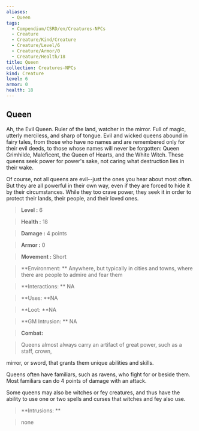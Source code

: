 ```yaml
---
aliases:
  - Queen
tags:
  - Compendium/CSRD/en/Creatures-NPCs
  - Creature
  - Creature/Kind/Creature
  - Creature/Level/6
  - Creature/Armor/0
  - Creature/Health/18
title: Queen
collection: Creatures-NPCs
kind: Creature
level: 6
armor: 0
health: 18
---
```

## Queen    
Ah, the Evil Queen. Ruler of the land, watcher in the mirror. Full of magic, utterly merciless, and sharp of tongue. Evil and wicked queens abound in fairy tales, from those who have no names and are remembered only for their evil deeds, to those whose names will never be forgotten: Queen Grimhilde, Maleficent, the Queen of Hearts, and the White Witch. These queens seek power for power's sake, not caring what destruction lies in their wake.  
Of course, not all queens are evil--just the ones you hear about most often. But they are all powerful in their own way, even if they are forced to hide it by their circumstances. While they too crave power, they seek it in order to protect their lands, their people, and their loved ones.    
  
    
> **Level :** 6    
> **Health :** 18    
> **Damage :** 4 points    
> **Armor :** 0    
> **Movement :** Short    
> **Environment: ** Anywhere, but typically in cities and towns, where there are people to admire and fear them    
> **Interactions: ** NA    
> **Uses: **NA    
> **Loot: **NA    
> **GM Intrusion: ** NA    
  
> **Combat:**   
> Queens almost always carry an artifact of great power, such as a staff, crown,  
mirror, or sword, that grants them unique abilities and skills.  
Queens often have familiars, such as ravens, who fight for or beside them. Most familiars can do 4 points of damage with an attack.  
Some queens may also be witches or fey creatures, and thus have the ability to use one or two spells and curses that witches and fey also use.    
    
  
> **Intrusions: **   
> none    
